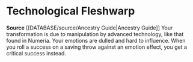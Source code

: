 ﻿---
id: '128'
name: Technological Fleshwarp
rarity: Common
source: '[[DATABASE/source/Ancestry Guide|Ancestry Guide]]'
type: Heritage

---
# Technological Fleshwarp

**Source** [[DATABASE/source/Ancestry Guide|Ancestry Guide]] 
Your transformation is due to manipulation by advanced technology, like that found in Numeria. Your emotions are dulled and hard to influence. When you roll a success on a saving throw against an emotion effect, you get a critical success instead.